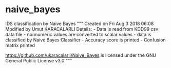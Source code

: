# naive_bayes
IDS classification by Naive Bayes
"""
Created on Fri Aug 3 2018 06:08 
Modified by Umut KARACALARLI
Details:
    - Data is read from KDD99 csv data file
    - nonnumeric values are converted to scalar values
    - data is classified by Naive Bayes Classifier
    - Accuracy score is printed
    - Confusion matrix printed

https://github.com/ukaracalarli/Naive_Bayes is licensed under the GNU General Public License v3.0
"""
